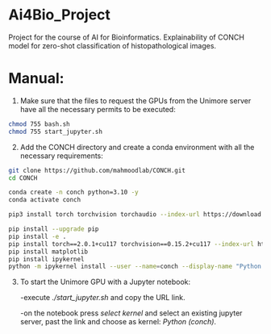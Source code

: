 # Ai4Bio_Project

Project for the course of AI for Bioinformatics.
Explainability of CONCH model for zero-shot classification of histopathological images.

# Manual:

  1. Make sure that the files to request the GPUs from the Unimore server have all the necessary permits to be executed:
 ```bash
 chmod 755 bash.sh
 chmod 755 start_jupyter.sh
 ```
     
 
  2. Add the CONCH directory and create a conda environment with all the necessary requirements:
    
```bash
git clone https://github.com/mahmoodlab/CONCH.git
cd CONCH
```

```bash
conda create -n conch python=3.10 -y
conda activate conch

pip3 install torch torchvision torchaudio --index-url https://download.pytorch.org/whl/cu118

pip install --upgrade pip
pip install -e .
pip install torch==2.0.1+cu117 torchvision==0.15.2+cu117 --index-url https://download.pytorch.org/whl/cu117
pip install matplotlib
pip install ipykernel
python -m ipykernel install --user --name=conch --display-name "Python (ai4bio)"
```


 3. To start the Unimore GPU with a Jupyter notebook:
     
     -execute *./start_jupyter.sh* and copy the URL link.
    
     -on the notebook press *select kernel* and select an existing jupyter server, past the link and choose as kernel: *Python (conch)*. 


